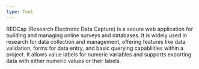 ```yaml
---
type: Tool
---
```


REDCap (Research Electronic Data Capture) is a secure web application for building and managing online surveys and databases. It is widely used in research for data collection and management, offering features like data validation, forms for data entry, and basic querying capabilities within a project. It allows value labels for numeric variables and supports exporting data with either numeric values or their labels.